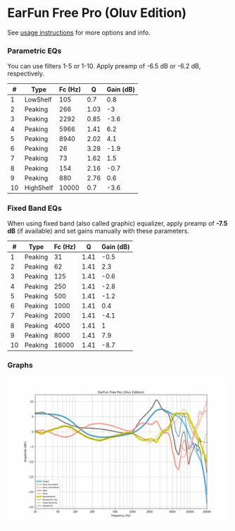 # EarFun Free Pro (Oluv Edition)
See [usage instructions](https://github.com/jaakkopasanen/AutoEq#usage) for more options and info.

### Parametric EQs
You can use filters 1-5 or 1-10. Apply preamp of -6.5 dB or -6.2 dB, respectively.

|   # | Type      |   Fc (Hz) |    Q |   Gain (dB) |
|-----|-----------|-----------|------|-------------|
|   1 | LowShelf  |       105 | 0.7  |         0.8 |
|   2 | Peaking   |       266 | 1.03 |        -3   |
|   3 | Peaking   |      2292 | 0.85 |        -3.6 |
|   4 | Peaking   |      5966 | 1.41 |         6.2 |
|   5 | Peaking   |      8940 | 2.02 |         4.1 |
|   6 | Peaking   |        26 | 3.28 |        -1.9 |
|   7 | Peaking   |        73 | 1.62 |         1.5 |
|   8 | Peaking   |       154 | 2.16 |        -0.7 |
|   9 | Peaking   |       880 | 2.76 |         0.6 |
|  10 | HighShelf |     10000 | 0.7  |        -3.6 |

### Fixed Band EQs
When using fixed band (also called graphic) equalizer, apply preamp of **-7.5 dB** (if available) and set gains manually with these parameters.

|   # | Type    |   Fc (Hz) |    Q |   Gain (dB) |
|-----|---------|-----------|------|-------------|
|   1 | Peaking |        31 | 1.41 |        -0.5 |
|   2 | Peaking |        62 | 1.41 |         2.3 |
|   3 | Peaking |       125 | 1.41 |        -0.6 |
|   4 | Peaking |       250 | 1.41 |        -2.8 |
|   5 | Peaking |       500 | 1.41 |        -1.2 |
|   6 | Peaking |      1000 | 1.41 |         0.4 |
|   7 | Peaking |      2000 | 1.41 |        -4.1 |
|   8 | Peaking |      4000 | 1.41 |         1   |
|   9 | Peaking |      8000 | 1.41 |         7.9 |
|  10 | Peaking |     16000 | 1.41 |        -8.7 |

### Graphs
![](./EarFun%20Free%20Pro%20(Oluv%20Edition).png)
